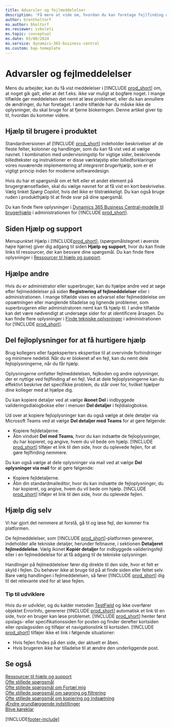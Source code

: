 ```yaml
---
title: Advarsler og fejlmeddelelser
description: 'Få mere at vide om, hvordan du kan foretage fejlfinding og finde løsninger på fejlmeddelelser, når du arbejder i Business Central.'
author: brentholtorf
ms.author: bholtorf
ms.reviewer: ivkoleti
ms.topic: conceptual
ms.date: 03/08/2024
ms.service: dynamics-365-business-central
ms.custom: bap-temeplate
---
```

# <a name="warnings-and-error-messages"></a>Advarsler og fejlmeddelelser

Mens du arbejder, kan du få vist meddelelser i [!INCLUDE [prod_short](includes/prod_short.md)] om, at noget gik galt, eller at det f.eks. ikke var muligt at bogføre noget. I mange tilfælde gør meddelelsen det nemt at løse problemet, eller du kan annullere de ændringer, du har foretaget. I andre tilfælde har du måske ikke de oplysninger, du skal bruge for at fjerne blokeringen. Denne artikel giver tip til, hvordan du kommer videre.  

## <a name="in-product-user-assistance"></a>Hjælp til brugere i produktet

Standardversionen af [!INCLUDE [prod_short](includes/prod_short.md)] indeholder beskrivelser af de fleste felter, kolonner og handlinger, som du kan få vist ved at vælge navnet. I kombination med undervisningstip for vigtige sider, beskrivende billedtekster og instruktioner er disse værktøjstip eller billedforklaringer vores nuværende implementering af *integreret brugerhjælp*, som er et vigtigt princip inden for moderne softwaredesign.  

Hvis du har et spørgsmål om et felt eller et andet element på brugergrænsefladen, skal du vælge navnet for at få vist en kort beskrivelse. Vælg linket *Spørg Copilot*, hvis det ikke er tilstrækkeligt. Du kan også bruge ruden i produkthjælp til at finde svar på dine spørgsmål.  

Du kan finde flere oplysninger i [Dynamics 365 Business Central-modelle til brugerhjælp](/dynamics365/business-central/dev-itpro/user-assistance) i administrationen for [!INCLUDE [prod_short](includes/prod_short.md)].  

## <a name="help-and-support-page"></a>Siden Hjælp og support

Menupunktet Hjælp i [!INCLUDE[prod_short](includes/prod_short.md)], (spørgsmålstegnet i øverste højre hjørne) giver dig adgang til siden **Hjælp og support**, hvor du kan finde links til ressourcer, der kan besvare dine spørgsmål. Du kan finde flere oplysninger i [Ressourcer til hjælp og support](product-help-and-support.md).  

## <a name="help-others"></a>Hjælpe andre

Hvis du er administrator eller superbruger, kan du hjælpe andre ved at søge efter fejlmeddelelser på siden **Registrering af fejlmeddelelser** eller i administrationen. I mange tilfælde vises en advarsel eller fejlmeddelelse om opsætningen eller manglende tilladelse og lignende problemer, som superbrugeren eller administratoren nemt kan få hjælp til. I andre tilfælde kan det være nødvendigt at undersøge sider for at identificere årsagen. Du kan finde flere oplysninger i [Finde tekniske oplysninger](/dynamics365/business-central/dev-itpro/administration/manage-technical-support#finding-technical-information) i administrationen for [!INCLUDE [prod_short](includes/prod_short.md)].  

## <a name="share-error-details-for-faster-assistance"></a>Del fejloplysninger for at få hurtigere hjælp

Brug kollegers eller fageksperters ekspertise til at overvinde forhindringer og minimere nedetid. Når du er blokeret af en fejl, kan du nemt dele fejloplysningerne, når du får hjælp. 

Oplysningerne omfatter fejlmeddelelsen, fejlkoden og andre oplysninger, der er nyttige ved fejlfinding af en fejl. Ved at dele fejloplysningerne kan du effektivt beskrive det specifikke problem, du står over for, hvilket hjælper dine kolleger med at hjælpe dig.  

Du kan kopiere detaljer ved at vælge **ikonet Del** i indbyggede valideringsdialogbokse eller i menuen **Del detaljer** i fejldialogbokse.  

Ud over at kopiere fejloplysninger kan du også vælge at dele detaljer via Microsoft Teams ved at vælge **Del detaljer med Teams** for at gøre følgende:

* Kopiere fejldetaljerne.
* Åbn vinduet **Del med Teams**, hvor du kan indsætte de fejloplysninger, du har kopieret, og angive, hvem du vil bede om hjælp. [!INCLUDE [prod_short](includes/prod_short.md)] tilføjer et link til den side, hvor du oplevede fejlen, for at gøre fejlfinding nemmere.

Du kan også vælge at dele oplysninger via mail ved at vælge **Del oplysninger via mail** for at gøre følgende:

* Kopiere fejldetaljerne.
* Åbn din standardmaileditor, hvor du kan indsætte de fejloplysninger, du har kopieret, og angive, hvem du vil bede om hjælp. [!INCLUDE [prod_short](includes/prod_short.md)] tilføjer et link til den side, hvor du oplevede fejlen.

## <a name="help-yourself"></a>Hjælp dig selv

Vi har gjort det nemmere at forstå, gå til og løse fejl, der kommer fra platformen.

De fejlmeddelelser, som [!INCLUDE [prod_short](includes/prod_short.md)]-platformen genererer, indeholder alle tekniske detaljer, herunder feltnavne, i sektionen **Detaljeret fejlmeddelelse**. Vælg ikonet **Kopiér detaljer** for indbyggede valideringsfejl eller i en fejlmeddelelse for at få adgang til de tekniske oplysninger.

Handlinger på fejlmeddelelser fører dig direkte til den side, hvor et felt er skyld i fejlen. Du behøver ikke at bruge tid på at finde siden eller feltet selv. Bare vælg handlingen i fejlmeddelelsen, så fører [!INCLUDE [prod_short](includes/prod_short.md)] dig til det relevante sted for at løse fejlen.

### <a name="tip-for-developers"></a>Tip til udviklere

Hvis du er udvikler, og du kalder metoden [TestField](/dynamics365/business-central/dev-itpro/developer/methods-auto/record/record-testfield-joker-joker-errorinfo-method) og ikke overfører objektet ErrorInfo, genererer [!INCLUDE [prod_short](includes/prod_short.md)] automatisk et link til en side, hvor en bruger kan løse problemet. [!INCLUDE [prod_short](includes/prod_short.md)] henter først opslags- eller specifikationssiden for posten og finder derefter kortsiden eller opslagssiden og tilføjer et navigationslink til kortsiden. [!INCLUDE [prod_short](includes/prod_short.md)] tilføjer ikke et link i følgende situationer:

* Hvis fejlen findes på den side, der aktuelt er åben.
* Hvis brugeren ikke har tilladelse til at ændre den underliggende post.

## <a name="see-also"></a>Se også

[Ressourcer til hjælp og support](product-help-and-support.md)  
[Ofte stillede spørgsmål](across-faq.yml)  
[Ofte stillede spørgsmål om Fortæl mig](ui-search-faq.md)  
[Ofte stillede spørgsmål om søgning og filtrering](ui-search-filter-faq.yml)  
[Ofte stillede spørgsmål om kopiering og indsætning](faq-copy-paste.yml)  
[Ændre grundlæggende indstillinger](ui-change-basic-settings.md)  
[Blive køreklar](ui-get-ready-business.md)  

[!INCLUDE[footer-include](includes/footer-banner.md)]
